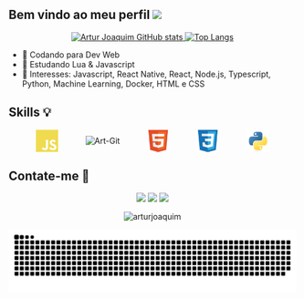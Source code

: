 <h2>Bem vindo ao meu perfil <img src="https://raw.githubusercontent.com/iampavangandhi/iampavangandhi/master/gifs/Hi.gif" width="30px"></h2>

 <div>
 <p align="center">
   <a href="https://github.com/arturjoaquim">
     <img height="150rem" alt="Artur Joaquim GitHub stats" src="https://github-readme-stats.vercel.app/api?username=arturjoaquim&show_icons=true&theme=dark&include_all_commits=true&count_private=true"/>
     <img height="150rem" alt="Top Langs" src="https://github-readme-stats.vercel.app/api/top-langs/?username=arturjoaquim&layout=compact&langs_count=7&theme=dark"/>
  </a>
 </p>
 <ul>
  <li> 🔭 Codando para Dev Web
  <li> 🌱 Estudando Lua & Javascript
  <li> 📘 Interesses: Javascript, React Native, React, Node.js, Typescript, Python, Machine Learning, Docker, HTML e CSS
 </ul>
</div>

<div>
 <h2>Skills 💡</h2>
 <p align="center">
  <img align="center" alt="Art-Js" height="40" src="https://raw.githubusercontent.com/devicons/devicon/master/icons/javascript/javascript-plain.svg">
  &nbsp;&nbsp;&nbsp;&nbsp;&nbsp;&nbsp;&nbsp;&nbsp;&nbsp;&nbsp;
  <img align="center" alt="Art-Git"src="https://img.icons8.com/color/48/000000/git.png"/>
  &nbsp;&nbsp;&nbsp;&nbsp;&nbsp;&nbsp;&nbsp;&nbsp;&nbsp;&nbsp;
  <img align="center" alt="Art-HTML" height="40" src="https://raw.githubusercontent.com/devicons/devicon/master/icons/html5/html5-original.svg">
  &nbsp;&nbsp;&nbsp;&nbsp;&nbsp;&nbsp;&nbsp;&nbsp;&nbsp;&nbsp;
  <img align="center" alt="Art-CSS" height="40" src="https://raw.githubusercontent.com/devicons/devicon/master/icons/css3/css3-original.svg">
  &nbsp;&nbsp;&nbsp;&nbsp;&nbsp;&nbsp;&nbsp;&nbsp;&nbsp;&nbsp;
  <img align="center" alt="Art-Python" height="40" src="https://raw.githubusercontent.com/devicons/devicon/master/icons/python/python-original.svg">
 </p>
</div>

<div>
 <h2>Contate-me 📲</h2>
 <p align="center">
  <a href="https://www.instagram.com/arturjoaquim_/" target="_blank"><img src="https://img.shields.io/badge/-Instagram-%23E44FF?style=for-the-badge&logo=instagram&logoColor=white" target="_blank"></a>
  <a href = "mailto:artur.joaquimbr@gmail.com"><img src="https://img.shields.io/badge/-Gmail-%23333?style=for-the-badge&logo=gmail&logoColor=white" target="_blank"></a>
  <a href="https://www.linkedin.com/in/artur-joaquim-rodrigues/" target="_blank"><img src="https://img.shields.io/badge/-LinkedIn-%230077B5?style=for-the-badge&logo=linkedin&logoColor=white" target="_blank"></a>
 </p>
 <p align="center">
  <img height="29" src="https://komarev.com/ghpvc/?username=SEUUSUARIO&color=green" alt="arturjoaquim" /> 
 </p>
</div>

![Snake animation](https://github.com/arturjoaquim/arturjoaquim/blob/output/github-contribution-grid-snake.svg)
